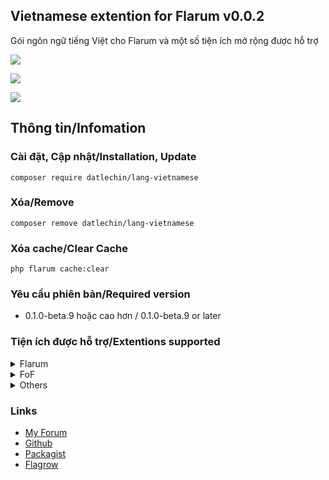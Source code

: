 ## Vietnamese extention for Flarum v0.0.2
Gói ngôn ngữ tiếng Việt cho Flarum và một số tiện ích mở rộng được hỗ trợ

![](https://img.shields.io/badge/license-MIT-blue.svg)

![](https://img.shields.io/packagist/v/datlechin/lang-vietnamese.svg)

![](https://img.shields.io/packagist/dt/datlechin/lang-vietnamese.svg)

## Thông tin/Infomation
### Cài đặt, Cập nhật/Installation, Update
`composer require datlechin/lang-vietnamese`

### Xóa/Remove
`composer remove datlechin/lang-vietnamese`

### Xóa cache/Clear Cache
`php flarum cache:clear`

### Yêu cầu phiên bản/Required version
- 0.1.0-beta.9 hoặc cao hơn / 0.1.0-beta.9 or later

### Tiện ích được hỗ trợ/Extentions supported
<details>
  <summary>Flarum</summary>
  <ul>
    <li>Akismet</li>
    <li>Approval</li>
    <li>Auth Facebook</li>
    <li>Auth Github</li>
    <li>Auth Twitter</li>
    <li>Emoji</li>
    <li>Flags</li>
    <li>Likes</li>
    <li>Lock</li>
    <li>Markdown</li>
    <li>Mentions</li>
    <li>Pusher</li>
    <li>Statistics</li>
    <li>Sticky</li>
    <li>Supcriptions</li>
    <li>Suspend</li>
    <li>Tags</li>
  <ul>
</details>
    
<details>
  <summary>FoF</summary>
  <ul>
    <li>Best Answe</li>
    <li>Byobu</li>
    <li>Drafts</li>
    <li>Links</li>
    <li>Merge Discussions</li>
    <li>Polls</li>
    <li>Share Social</li>
    <li>Social Profile</li>
    <li>Spam block</li>
    <li>Transliterator</li>
    <li>Upload</li>
    <li>User Bio</li>
    <li>User Directory</li>
  </ul> 
</details>

<details>
  <summary>Others</summary>
  <ul>
    <li><a href="https://flagrow.io/extensions/askvortsov/flarum-categories">Flarum Categories</a></li>
    <li><a href="https://flagrow.io/extensions/irony/flarum-ext-login2see">Login to See</a></li>
    <li><a href="https://flagrow.io/extensions/kvothe/reply-to-see">Reply2See</a></li>
    <li><a href="https://flagrow.io/extensions/michaelbelgium/flarum-discussion-views">Discussion views</a></li>
    <li><a href="https://flagrow.io/extensions/reflar/level-ranks"Level Ranks</a></li>
    <li><a href="https://flagrow.io/extensions/therealsujitk/flarum-ext-gifs"GIFs</a></li>
    <li><a href="https://flagrow.io/extensions/xelson/flarum-ext-chat">Neon Chat</a></li>
  </ul> 
</details>

### Links
- [My Forum](https://vieit.net)
- [Github](https://github.com/datlechin/lang-vietnamese)
- [Packagist](https://packagist.org/packages/datlechin/lang-vietnamese)
- [Flagrow](https://flagrow.io/extensions/datlechin/lang-vietnamese)
